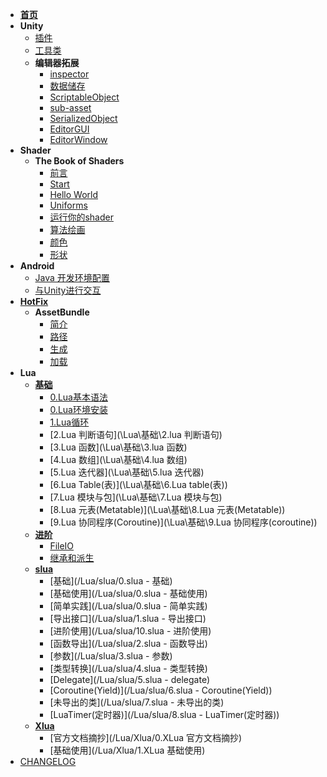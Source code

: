 * [**首页**](/README)
* **Unity**
    * [插件](/UnityNotes/Plugins)
    * [工具类](/UnityNotes/GameTool)
    * **编辑器拓展**
        * [inspector](/UnityNotes/EditorExpand/编辑器拓展_1.0_inspector)
        * [数据储存](/UnityNotes/EditorExpand/编辑器拓展_2.1_数据储存)
        * [ScriptableObject](/UnityNotes/EditorExpand/编辑器拓展_2.2_ScriptableObject)
        * [sub-asset](/UnityNotes/EditorExpand/编辑器拓展_2.3_sub-asset)
        * [SerializedObject](\UnityNotes\EditorExpand\编辑器拓展_3.0_SerializedObject)
		* [EditorGUI](\UnityNotes\EditorExpand\编辑器拓展_4.0_EditorGUI)
		* [EditorWindow](\UnityNotes\EditorExpand\编辑器拓展_5.0_EditorWindow)
* **Shader**
    * **The Book of Shaders**
        * [前言](/Shader/TheBookofShaders/TheBookOfShaders_0_前言)
        * [Start](/Shader/TheBookofShaders/TheBookOfShaders_1_Start)
        * [Hello World](/Shader/TheBookofShaders/TheBookOfShaders_2_HelloWorld)
        * [Uniforms](/Shader/TheBookofShaders/TheBookOfShaders_3_Uniforms)
        * [运行你的shader](/Shader/TheBookofShaders/TheBookOfShaders_4_运行你的shader)
        * [算法绘画](/Shader/TheBookofShaders/TheBookOfShaders_5_算法绘画)
        * [颜色](/Shader/TheBookofShaders/TheBookOfShaders_6_颜色)
        * [形状](/Shader/TheBookofShaders/TheBookOfShaders_7_形状)
* **Android**
    * [Java 开发环境配置](/AndroidNotes/JavaEnvironment)
    * [与Unity进行交互](/AndroidNotes/UniWithAndroid)
* **[HotFix](/HotFix/README.md)**
	* **AssetBundle**
		* [简介](/HotFix/AssetBundle/AssetBundle_0_简介)
        * [路径](/HotFix/AssetBundle/AssetBundle_0_路径)
        * [生成](/HotFix/AssetBundle/AssetBundle_1_生成)
        * [加载](/HotFix/AssetBundle/AssetBundle_2_加载)
* **Lua**
    * **[基础](/Lua/基础)**
        * [0.Lua基本语法](\Lua\基础\0.lua基本语法)
        * [0.Lua环境安装](\Lua\基础\0.lua环境安装)
        * [1.Lua循环](\Lua\基础\1.lua循环)
        * [2.Lua 判断语句](\Lua\基础\2.lua 判断语句)
        * [3.Lua 函数](\Lua\基础\3.lua 函数)
        * [4.Lua 数组](\Lua\基础\4.lua 数组)
        * [5.Lua 迭代器](\Lua\基础\5.lua 迭代器)
        * [6.Lua Table(表)](\Lua\基础\6.Lua table(表))
        * [7.Lua 模块与包](\Lua\基础\7.Lua 模块与包)
        * [8.Lua 元表(Metatable)](\Lua\基础\8.Lua 元表(Metatable))
        * [9.Lua 协同程序(Coroutine)](\Lua\基础\9.Lua 协同程序(coroutine))	
    * **[进阶](/Lua/进阶)**
    	* [FileIO](/Lua/进阶/FileIO)
		* [继承和派生](/Lua/进阶/继承和派生)
    * **[slua](/Lua/slua)**
    	* [基础](/Lua/slua/0.slua - 基础)
        * [基础使用](/Lua/slua/0.slua - 基础使用)
        * [简单实践](/Lua/slua/0.slua - 简单实践)
        * [导出接口](/Lua/slua/1.slua - 导出接口)
        * [进阶使用](/Lua/slua/10.slua - 进阶使用)
        * [函数导出](/Lua/slua/2.slua - 函数导出)
        * [参数](/Lua/slua/3.slua - 参数)
        * [类型转换](/Lua/slua/4.slua - 类型转换)
        * [Delegate](/Lua/slua/5.slua - delegate)
        * [Coroutine(Yield)](/Lua/slua/6.slua - Coroutine(Yield))
        * [未导出的类](/Lua/slua/7.slua - 未导出的类)
        * [LuaTimer(定时器)](/Lua/slua/8.slua - LuaTimer(定时器))	
    * **[Xlua](/Lua/Xlua)**
        * [官方文档摘抄](/Lua/Xlua/0.XLua 官方文档摘抄)
        * [基础使用](/Lua/Xlua/1.XLua 基础使用)
* [CHANGELOG](/CHANGELOG.md)